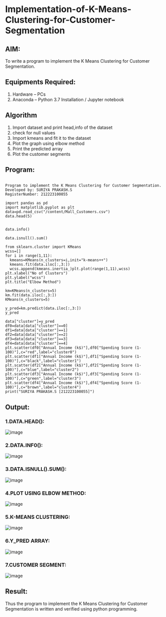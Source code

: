 # Implementation-of-K-Means-Clustering-for-Customer-Segmentation

## AIM:
To write a program to implement the K Means Clustering for Customer Segmentation.

## Equipments Required:
1. Hardware – PCs
2. Anaconda – Python 3.7 Installation / Jupyter notebook

## Algorithm
1. Import dataset and print head,info of the dataset
2. check for null values
3. Import kmeans and fit it to the dataset
4. Plot the graph using elbow method
5. Print the predicted array
6. Plot the customer segments

## Program:
```

Program to implement the K Means Clustering for Customer Segmentation.
Developed by: SURIYA PRAKASH.S
RegisterNumber: 212223100055
```

```
import pandas as pd
import matplotlib.pyplot as plt
data=pd.read_csv("/content/Mall_Customers.csv")
data.head(5)


data.info()

data.isnull().sum()

from sklearn.cluster import KMeans
wcss=[]
for i in range(1,11):
  kmeans=KMeans(n_clusters=i,init="k-means++")
  kmeans.fit(data.iloc[:,3:])
  wcss.append(kmeans.inertia_)plt.plot(range(1,11),wcss)
plt.xlabel("No of Clusters")
plt.ylabel("wcss")
plt.title("Elbow Method")

km=KMeans(n_clusters=5)
km.fit(data.iloc[:,3:])
KMeans(n_clusters=5)

y_pred=km.predict(data.iloc[:,3:])
y_pred

data["cluster"]=y_pred
df0=data[data["cluster"]==0]
df1=data[data["cluster"]==1]
df2=data[data["cluster"]==2]
df3=data[data["cluster"]==3]
df4=data[data["cluster"]==4]
plt.scatter(df0["Annual Income (k$)"],df0["Spending Score (1-100)"],c="red",label="cluster0")
plt.scatter(df1["Annual Income (k$)"],df1["Spending Score (1-100)"],c="black",label="cluster1")
plt.scatter(df2["Annual Income (k$)"],df2["Spending Score (1-100)"],c="blue",label="cluster2")
plt.scatter(df3["Annual Income (k$)"],df3["Spending Score (1-100)"],c="green",label="cluster3")
plt.scatter(df4["Annual Income (k$)"],df4["Spending Score (1-100)"],c="brown",label="cluster4")
print("SURIYA PRAKASH.S [212223100055]")
```

## Output:

### 1.DATA.HEAD():
![image](https://github.com/user-attachments/assets/77a1a160-23b5-4e11-8e62-8d5d56d13f8f)



### 2.DATA.INF0():

![image](https://github.com/user-attachments/assets/5e779c3b-2993-4220-852e-ddcf5377a270)


### 3.DATA.ISNULL().SUM():
![image](https://github.com/user-attachments/assets/87c7f429-59b6-406f-b313-615576f90cc4)



### 4.PLOT USING ELBOW METHOD:

![image](https://github.com/user-attachments/assets/5b2b4ad2-28e5-431c-84b1-76dc55f377dd)


### 5.K-MEANS CLUSTERING:
![image](https://github.com/user-attachments/assets/92c03af4-4c4a-4814-9632-54068aa9cef3)




### 6.Y_PRED ARRAY:

![image](https://github.com/user-attachments/assets/65980c15-b182-420e-9065-38921e8b9aa8)


### 7.CUSTOMER SEGMENT:

![image](https://github.com/user-attachments/assets/7603d98f-d717-49a9-96fc-b825f3674ab8)




## Result:

Thus the program to implement the K Means Clustering for Customer Segmentation is written and verified using python programming.








